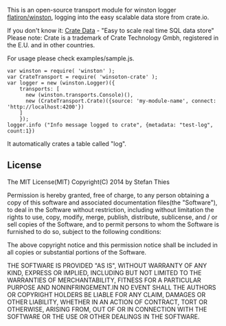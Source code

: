 This is an open-source transport module for winston logger [flatiron/winston](https://github.com/flatiron/winston), logging into the easy scalable data store from crate.io.

If you don't know it:
[Crate Data](http://crate.io) - "Easy to scale real time SQL data store" 
Please note: Crate is a trademark of Crate Technology Gmbh, registered in the E.U. and in other countries.


For usage please check examples/sample.js.

```
var winston = require( 'winston' );
var CrateTransport = require( 'winsoton-crate' );
var logger = new (winston.Logger)({
	transports: [
	  new (winston.transports.Console)(),
	  new (CrateTransport.Crate)({source: 'my-module-name', connect: 'http://localhost:4200'})
	]
	});
logger.info ("Info message logged to crate", {metadata: "test-log", count:1})
```

It automatically crates a table called "log". 


## License

The MIT License(MIT)
Copyright(C) 2014 by Stefan Thies

Permission is hereby granted, free of charge, to any person obtaining a copy
of this software and associated documentation files(the "Software"), to deal
in the Software without restriction, including without limitation the rights
to use, copy, modify, merge, publish, distribute, sublicense, and / or sell
copies of the Software, and to permit persons to whom the Software is
furnished to do so, subject to the following conditions:

The above copyright notice and this permission notice shall be included in
all copies or substantial portions of the Software.

THE SOFTWARE IS PROVIDED "AS IS", WITHOUT WARRANTY OF ANY KIND, EXPRESS OR
IMPLIED, INCLUDING BUT NOT LIMITED TO THE WARRANTIES OF MERCHANTABILITY,
FITNESS FOR A PARTICULAR PURPOSE AND NONINFRINGEMENT.IN NO EVENT SHALL THE
AUTHORS OR COPYRIGHT HOLDERS BE LIABLE FOR ANY CLAIM, DAMAGES OR OTHER
LIABILITY, WHETHER IN AN ACTION OF CONTRACT, TORT OR OTHERWISE, ARISING FROM,
OUT OF OR IN CONNECTION WITH THE SOFTWARE OR THE USE OR OTHER DEALINGS IN
THE SOFTWARE.



